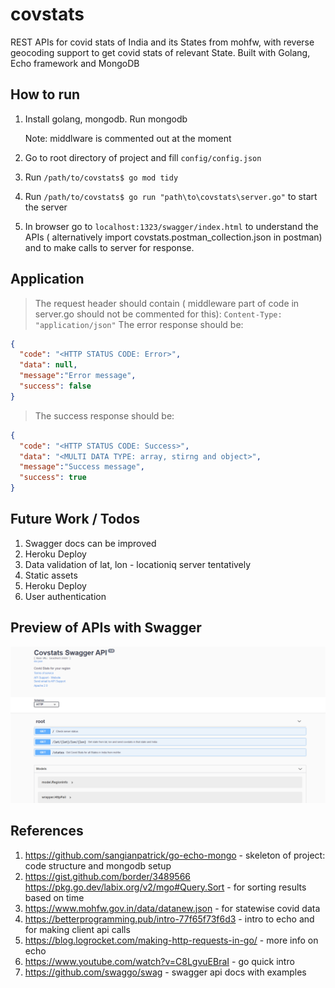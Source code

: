 # covstats

REST APIs for covid stats of India and its States from mohfw,
with reverse geocoding support to get covid stats of relevant 
State. Built with Golang, Echo framework and MongoDB



## How to run

 1. Install golang, mongodb. Run mongodb  

    Note: middlware is commented out at the moment

 2. Go to root directory of project and fill `config/config.json`

 3. Run `/path/to/covstats$ go mod tidy`
 
 4. Run `/path/to/covstats$ go run "path\to\covstats\server.go"` to start the server
 
 5. In browser go to `localhost:1323/swagger/index.html` to understand the APIs ( alternatively import covstats.postman_collection.json
     in postman) and to make calls to server for response.

   


## Application

>The request header should contain ( middleware part of code in server.go should not be commented for this):
```Content-Type: "application/json"```
>The error response should be:

```json
{
  "code": "<HTTP STATUS CODE: Error>",
  "data": null,
  "message":"Error message",
  "success": false
}
```

>The success response should be:

```json
{
  "code": "<HTTP STATUS CODE: Success>",
  "data": "<MULTI DATA TYPE: array, stirng and object>",
  "message":"Success message",
  "success": true
}
```

## Future Work / Todos

1. Swagger docs can be improved
2. Heroku Deploy
2. Data validation of lat, lon - locationiq server tentatively
3. Static assets
4. Heroku Deploy
5. User authentication

## Preview of APIs with Swagger

![plot](./swagger-preview.png)


## References

1.  https://github.com/sangianpatrick/go-echo-mongo           -  skeleton of project: code structure and mongodb setup
2.  https://gist.github.com/border/3489566 
    https://pkg.go.dev/labix.org/v2/mgo#Query.Sort            -  for sorting results based on time
3.  https://www.mohfw.gov.in/data/datanew.json                -  for statewise covid data
4.  https://betterprogramming.pub/intro-77f65f73f6d3          -  intro to echo and for making client api calls 
5.  https://blog.logrocket.com/making-http-requests-in-go/    -  more info on echo 
6.  https://www.youtube.com/watch?v=C8LgvuEBraI               -  go quick intro 
7.  https://github.com/swaggo/swag                            -  swagger api docs with examples